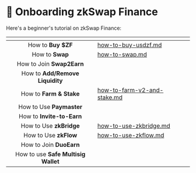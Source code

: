 # 🚀 Onboarding zkSwap Finance

Here's a beginner's tutorial on zkSwap Finance:

<table data-card-size="large" data-view="cards" data-full-width="false"><thead><tr><th align="center"></th><th data-hidden data-card-target data-type="content-ref"></th><th data-hidden data-card-cover data-type="files"></th></tr></thead><tbody><tr><td align="center">How to <strong>Buy $ZF</strong></td><td><a href="how-to-buy-usdzf.md">how-to-buy-usdzf.md</a></td><td></td></tr><tr><td align="center">How to <strong>Swap</strong></td><td><a href="how-to-swap.md">how-to-swap.md</a></td><td></td></tr><tr><td align="center">How to Join <strong>Swap2Earn</strong></td><td></td><td></td></tr><tr><td align="center">How to <strong>Add/Remove Liquidity</strong></td><td></td><td></td></tr><tr><td align="center">How to <strong>Farm &#x26; Stake</strong></td><td><a href="how-to-farm-v2-and-stake.md">how-to-farm-v2-and-stake.md</a></td><td></td></tr><tr><td align="center">How to Use <strong>Paymaster</strong></td><td></td><td></td></tr><tr><td align="center">How to <strong>Invite-to-Earn</strong></td><td></td><td></td></tr><tr><td align="center">How to Use <strong>zkBridge</strong></td><td><a href="how-to-use-zkbridge.md">how-to-use-zkbridge.md</a></td><td></td></tr><tr><td align="center">How to Use <strong>zkFlow</strong></td><td><a href="how-to-use-zkflow.md">how-to-use-zkflow.md</a></td><td></td></tr><tr><td align="center">How to Join <strong>DuoEarn</strong></td><td></td><td></td></tr><tr><td align="center">How to use <strong>Safe Multisig Wallet</strong></td><td></td><td></td></tr></tbody></table>

